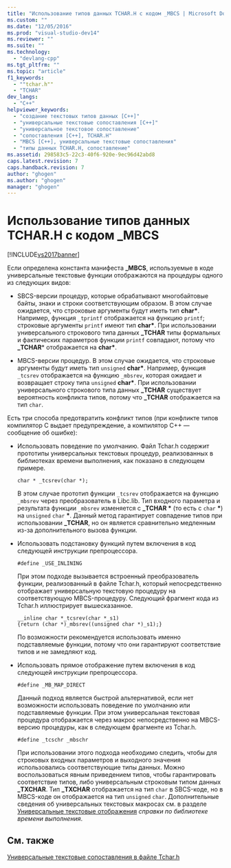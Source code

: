 ```yaml
---
title: "Использование типов данных TCHAR.H с кодом _MBCS | Microsoft Docs"
ms.custom: ""
ms.date: "12/05/2016"
ms.prod: "visual-studio-dev14"
ms.reviewer: ""
ms.suite: ""
ms.technology: 
  - "devlang-cpp"
ms.tgt_pltfrm: ""
ms.topic: "article"
f1_keywords: 
  - ""tchar.h""
  - "TCHAR"
dev_langs: 
  - "C++"
helpviewer_keywords: 
  - "создание текстовых типов данных [C++]"
  - "универсальные текстовые сопоставления [C++]"
  - "универсальное текстовое сопоставление"
  - "сопоставления [C++], TCHAR.H"
  - "MBCS [C++], универсальные текстовые сопоставления"
  - "типы данных TCHAR.H, сопоставление"
ms.assetid: 298583c5-22c3-40f6-920e-9ec96d42abd8
caps.latest.revision: 7
caps.handback.revision: 7
author: "ghogen"
ms.author: "ghogen"
manager: "ghogen"
---
```

# Использование типов данных TCHAR.H с кодом _MBCS
[!INCLUDE[vs2017banner](../assembler/inline/includes/vs2017banner.md)]

Если определена константа манифеста **\_MBCS**, используемые в коде универсальные текстовые функции отображаются на процедуры одного из следующих видов:  
  
-   SBCS\-версии процедур, которые обрабатывают многобайтовые байты, знаки и строки соответствующим образом.  В этом случае ожидается, что строковые аргументы будут иметь тип **char\***.  Например, функция `_tprintf` отображается на функцию `printf`; строковые аргументы `printf` имеют тип **char\***.  При использовании универсального строкового типа данных **\_TCHAR** типы формальных и фактических параметров функции `printf` совпадают, потому что **\_TCHAR**\* отображается на **char\***.  
  
-   MBCS\-версии процедур.  В этом случае ожидается, что строковые аргументы будут иметь тип `unsigned` **char\***.  Например, функция `_tcsrev` отображается на функцию `_mbsrev`, которая ожидает и возвращает строку типа `unsigned` **char\***.  При использовании универсального строкового типа данных **\_TCHAR** существует вероятность конфликта типов, потому что **\_TCHAR** отображается на тип `char`.  
  
 Есть три способа предотвратить конфликт типов \(при конфликте типов компилятор C выдает предупреждение, а компилятор C\+\+ — сообщение об ошибке\):  
  
-   Использовать поведение по умолчанию.  Файл Tchar.h содержит прототипы универсальных текстовых процедур, реализованных в библиотеках времени выполнения, как показано в следующем примере.  
  
    ```  
    char * _tcsrev(char *);  
    ```  
  
     В этом случае прототип функции `_tcsrev` отображается на функцию `_mbsrev` через преобразователь в Libc.lib.  Тип входного параметра и результата функции `_mbsrev` изменяется с **\_TCHAR \*** \(то есть с `char` **\***\) на `unsigned` `char` **\***.  Данный метод гарантирует совпадение типов при использовании **\_TCHAR**, но он является сравнительно медленным из\-за дополнительного вызова функции.  
  
-   Использовать подстановку функций путем включения в код следующей инструкции препроцессора.  
  
    ```  
    #define _USE_INLINING  
    ```  
  
     При этом подходе вызывается встроенный преобразователь функции, реализованный в файле Tchar.h, который непосредственно отображает универсальную текстовую процедуру на соответствующую MBCS\-процедуру.  Следующий фрагмент кода из Tchar.h иллюстрирует вышесказанное.  
  
    ```  
    __inline char *_tcsrev(char *_s1)  
    {return (char *)_mbsrev((unsigned char *)_s1);}  
    ```  
  
     По возможности рекомендуется использовать именно подставляемые функции, потому что они гарантируют соответствие типов и не замедляют код.  
  
-   Использовать прямое отображение путем включения в код следующей инструкции препроцессора.  
  
    ```  
    #define _MB_MAP_DIRECT  
    ```  
  
     Данный подход является быстрой альтернативой, если нет возможности использовать поведение по умолчанию или подставляемые функции.  При этом универсальная текстовая процедура отображается через макрос непосредственно на MBCS\-версию процедуры, как в следующем фрагменте из Tchar.h.  
  
    ```  
    #define _tcschr _mbschr  
    ```  
  
     При использовании этого подхода необходимо следить, чтобы для строковых входных параметров и выходного значения использовались соответствующие типы данных.  Можно воспользоваться явным приведением типов, чтобы гарантировать соответствие типов, либо универсальным строковым типом данных **\_TXCHAR**.  Тип **\_TXCHAR** отображается на тип `char` в SBCS\-коде, но в MBCS\-коде он отображается на тип `unsigned` `char`.  Дополнительные сведения об универсальных текстовых макросах см. в разделе [Универсальные текстовые отображения](../c-runtime-library/generic-text-mappings.md) *справки по библиотеке времени выполнения*.  
  
## См. также  
 [Универсальные текстовые сопоставления в файле Tchar.h](../Topic/Generic-Text%20Mappings%20in%20Tchar.h.md)